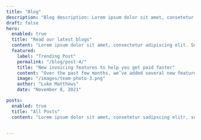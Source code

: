 ```yaml
---
title: "Blog"
description: "Blog description: Lorem ipsum dolor sit amet, consetetur sadipscing elitr, sed diam nonumy."
draft: false
hero:
  enabled: true
  title: "Read our latest blogs"
  content: "Lorem ipsum dolor sit amet, consectetur adipiscing elit. Suspendisse varius enim in eros elementum tristique. Duis cursus, mi quis viverra ornare, eros dolor."
  featured:
    label: "Trending Post"
    permalink: "/blog/post-4/"
    title: "New invoicing features to help you get paid faster"
    content: "Over the past few months, we’ve added several new features to SaaS Invoicing to help any business get paid faster and streamline their collection workflows."
    image: "/images/team-photo-3.png"
    author: "Luke Matthews"
    date: "November 8, 2021"

posts:
  enabled: true
  title: "All Posts"
  content: "Lorem ipsum dolor sit amet, consetetur sadipscing elitr, sed diam nonumy."


---
```

